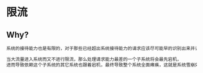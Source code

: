 # 限流

## Why?
```md
系统的接待能力也是有限的，对于那些已经超出系统接待能力的请求应该尽可能早的识别出来并让其等待或拒绝这些请求。
```
```md
当大流量进入系统而又不进行限流，那么处理请求能力最差的一个子系统将会最先宕机，
进而导致依赖这个子系统的其它系统也跟着宕机，最终导致整个系统全面瘫痪，这就是系统雪崩效应。
```